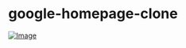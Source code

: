 # google-homepage-clone

<a href="https://rojansapkota.com.np/">
         <img alt="Image" src="https://image.thum.io/get/width/1200/https://rojangamingyt.github.io/google-homepage-clone/">
      </a>
